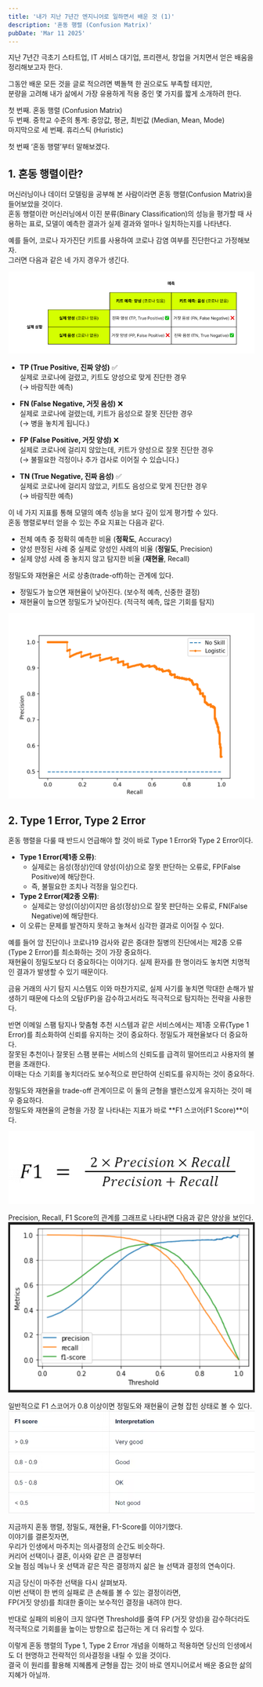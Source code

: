 ```yaml
---
title: '내가 지난 7년간 엔지니어로 일하면서 배운 것 (1)'
description: '혼동 행렬 (Confusion Matrix)'
pubDate: 'Mar 11 2025'
---
```


지난 7년간 극초기 스타트업, IT 서비스 대기업, 프리랜서, 창업을 거치면서 얻은 배움을 정리해보고자 한다.

그동안 배운 모든 것을 글로 적으려면 벽돌책 한 권으로도 부족할 테지만,  
분량을 고려해 내가 삶에서 가장 유용하게 적용 중인 몇 가지를 짧게 소개하려 한다.

첫 번째. 혼동 행렬 (Confusion Matrix)  
두 번째. 중학교 수준의 통계: 중앙값, 평균, 최빈값 (Median, Mean, Mode)  
마지막으로 세 번째. 휴리스틱 (Huristic)

첫 번째 ‘혼동 행렬’부터 말해보겠다.

## 1. 혼동 행렬이란?

머신러닝이나 데이터 모델링을 공부해 본 사람이라면 혼동 행렬(Confusion Matrix)을 들어보았을 것이다.  
혼동 행렬이란 머신러닝에서 이진 분류(Binary Classification)의 성능을 평가할 때 사용하는 표로, 모델이 예측한 결과가 실제 결과와 얼마나 일치하는지를 나타낸다.

예를 들어, 코로나 자가진단 키트를 사용하여 코로나 감염 여부를 진단한다고 가정해보자.  
그러면 다음과 같은 네 가지 경우가 생긴다.

![confusion_matrix](./../../assets/20250311_confusion_matrix/confusion_matrix.png)

- **TP (True Positive, 진짜 양성)** ✅  
  실제로 코로나에 걸렸고, 키트도 양성으로 맞게 진단한 경우  
  (→ 바람직한 예측)

- **FN (False Negative, 거짓 음성)** ❌  
  실제로 코로나에 걸렸는데, 키트가 음성으로 잘못 진단한 경우  
  (→ 병을 놓치게 됩니다.)

- **FP (False Positive, 거짓 양성)** ❌  
  실제로 코로나에 걸리지 않았는데, 키트가 양성으로 잘못 진단한 경우  
  (→ 불필요한 걱정이나 추가 검사로 이어질 수 있습니다.)

- **TN (True Negative, 진짜 음성)** ✅  
  실제로 코로나에 걸리지 않았고, 키트도 음성으로 맞게 진단한 경우  
  (→ 바람직한 예측)

이 네 가지 지표를 통해 모델의 예측 성능을 보다 깊이 있게 평가할 수 있다.  
혼동 행렬로부터 얻을 수 있는 주요 지표는 다음과 같다.

- 전체 예측 중 정확히 예측한 비율 (**정확도**, Accuracy)
- 양성 판정된 사례 중 실제로 양성인 사례의 비율 (**정밀도**, Precision)
- 실제 양성 사례 중 놓치지 않고 탐지한 비율 (**재현율**, Recall)

정밀도와 재현율은 서로 상충(trade-off)하는 관계에 있다.

- 정밀도가 높으면 재현율이 낮아진다. (보수적 예측, 신중한 결정)
- 재현율이 높으면 정밀도가 낮아진다. (적극적 예측, 많은 기회를 탐지)

![confusion_matrix](./../../assets/20250311_confusion_matrix/precision_recall_trade_off.png)

## 2. Type 1 Error, Type 2 Error

혼동 행렬을 다룰 때 반드시 언급해야 할 것이 바로 Type 1 Error와 Type 2 Error이다.

- **Type 1 Error(제1종 오류)**:
  - 실제로는 음성(정상)인데 양성(이상)으로 잘못 판단하는 오류로, FP(False Positive)에 해당한다.
  - 즉, 불필요한 조치나 걱정을 일으킨다.
- **Type 2 Error(제2종 오류)**:
  - 실제로는 양성(이상)이지만 음성(정상)으로 잘못 판단하는 오류로, FN(False Negative)에 해당한다.
- 이 오류는 문제를 발견하지 못하고 놓쳐서 심각한 결과로 이어질 수 있다.

예를 들어 암 진단이나 코로나19 검사와 같은 중대한 질병의 진단에서는 제2종 오류(Type 2 Error)를 최소화하는 것이 가장 중요하다.  
재현율이 정밀도보다 더 중요하다는 이야기다. 실제 환자를 한 명이라도 놓치면 치명적인 결과가 발생할 수 있기 때문이다.

금융 거래의 사기 탐지 시스템도 이와 마찬가지로, 실제 사기를 놓치면 막대한 손해가 발생하기 때문에 다소의 오탐(FP)을 감수하고서라도 적극적으로 탐지하는 전략을 사용한다.

반면 이메일 스팸 탐지나 맞춤형 추천 시스템과 같은 서비스에서는 제1종 오류(Type 1 Error)를 최소화하여 신뢰를 유지하는 것이 중요하다. 정밀도가 재현율보다 더 중요하다.  
잘못된 추천이나 잘못된 스팸 분류는 서비스의 신뢰도를 급격히 떨어뜨리고 사용자의 불편을 초래한다.  
이때는 다소 기회를 놓치더라도 보수적으로 판단하여 신뢰도를 유지하는 것이 중요하다.

정밀도와 재현율을 trade-off 관계이므로 이 둘의 균형을 밸런스있게 유지하는 것이 매우 중요하다.  
정밀도와 재현율의 균형을 가장 잘 나타내는 지표가 바로 **F1 스코어(F1 Score)**이다.

![F1 Score](./../../assets/20250311_confusion_matrix/f1_score.png)

Precision, Recall, F1 Score의 관계를 그래프로 나타내면 다음과 같은 양상을 보인다.
![Precision, Recall, F1-Score](./../../assets/20250311_confusion_matrix/precision_recall_f1_score.png)

일반적으로 F1 스코어가 0.8 이상이면 정밀도와 재현율이 균형 잡힌 상태로 볼 수 있다.
![f1_score_good_value](./../../assets/20250311_confusion_matrix/f1_score_good_value.png)

지금까지 혼동 행렬, 정밀도, 재현율, F1-Score를 이야기했다.  
이야기를 결론짓자면,  
우리가 인생에서 마주치는 의사결정의 순간도 비슷하다.  
커리어 선택이나 결혼, 이사와 같은 큰 결정부터  
오늘 점심 메뉴나 옷 선택과 같은 작은 결정까지 삶은 늘 선택과 결정의 연속이다.

지금 당신이 마주한 선택을 다시 살펴보자.  
이번 선택이 한 번의 실패로 큰 손해를 볼 수 있는 결정이라면,  
FP(거짓 양성)를 최대한 줄이는 보수적인 결정을 내려야 한다.

반대로 실패의 비용이 크지 않다면 Threshold를 줄여 FP (거짓 양성)을 감수하더라도 적극적으로 기회를을 높이는 방향으로 접근하는 게 더 유리할 수 있다.

이렇게 혼동 행렬의 Type 1, Type 2 Error 개념을 이해하고 적용하면 당신의 인생에서도 더 현명하고 전략적인 의사결정을 내릴 수 있을 것이다.  
결국 이 원리를 활용해 지혜롭게 균형을 잡는 것이 바로 엔지니어로서 배운 중요한 삶의 지혜가 아닐까.
